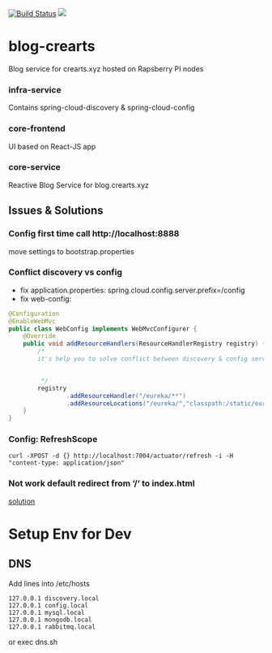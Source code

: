 [![Build Status](https://api.travis-ci.org/darvik80/blog-crearts.svg?branch=master)](https://travis-ci.org/darvik80/blog-crearts)
[![](https://jitpack.io/v/darvik80/blog-crearts.svg)](https://jitpack.io/#darvik80/blog-crearts)

# blog-crearts
Blog service for crearts.xyz hosted on Rapsberry PI nodes 

### infra-service
Contains spring-cloud-discovery & spring-cloud-config

### core-frontend
UI based on React-JS app

### core-service
Reactive Blog Service for blog.crearts.xyz

## Issues & Solutions
### Config first time call http://localhost:8888
move settings to bootstrap.properties

### Conflict discovery vs config 
- fix application.properties: spring.cloud.config.server.prefix=/config
- fix web-config:
```java
@Configuration
@EnableWebMvc
public class WebConfig implements WebMvcConfigurer {
    @Override
    public void addResourceHandlers(ResourceHandlerRegistry registry) {
        /*
        it's help you to solve conflict between discovery & config services


         */
        registry
                .addResourceHandler("/eureka/**")
                .addResourceLocations("/eureka/","classpath:/static/eureka/");
    }
}
```

### Config: RefreshScope
```shell script
curl -XPOST -d {} http://localhost:7004/actuator/refresh -i -H "content-type: application/json"
```

### Not work default redirect from ‘/‘ to index.html
[solution](https://stackoverflow.com/questions/45147280/spring-webflux-how-to-forward-to-index-html-to-serve-static-content)
        
        
# Setup Env for Dev
## DNS 
Add lines into /etc/hosts
```shell script
127.0.0.1 discovery.local
127.0.0.1 config.local
127.0.0.1 mysql.local
127.0.0.1 mongodb.local
127.0.0.1 rabbitmq.local
```        
or exec dns.sh
